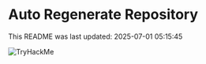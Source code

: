 # Auto Regenerate Repository

This README was last updated: 2025-07-01 05:15:45

 ![TryHackMe](https://tryhackme.com/badge/533634)